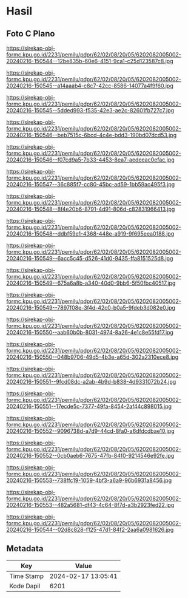 # Hasil

## Foto C Plano

https://sirekap-obj-formc.kpu.go.id/2231/pemilu/pdpr/62/02/08/20/05/6202082005002-20240216-150544--12be835b-60e6-4151-9ca1-c25d123587c8.jpg

https://sirekap-obj-formc.kpu.go.id/2231/pemilu/pdpr/62/02/08/20/05/6202082005002-20240216-150545--a14aaab4-c8c7-42cc-8586-14077a4f9f60.jpg

https://sirekap-obj-formc.kpu.go.id/2231/pemilu/pdpr/62/02/08/20/05/6202082005002-20240216-150545--5dded993-f535-42e3-ae2c-82601fb727c7.jpg

https://sirekap-obj-formc.kpu.go.id/2231/pemilu/pdpr/62/02/08/20/05/6202082005002-20240216-150546--beb7515c-6bcd-4c4e-bdd3-190bd07dcd53.jpg

https://sirekap-obj-formc.kpu.go.id/2231/pemilu/pdpr/62/02/08/20/05/6202082005002-20240216-150546--f07cd9a5-7b33-4453-8ea7-aedeeac0efac.jpg

https://sirekap-obj-formc.kpu.go.id/2231/pemilu/pdpr/62/02/08/20/05/6202082005002-20240216-150547--36c885f7-cc80-45bc-ad59-1bb59ac495f3.jpg

https://sirekap-obj-formc.kpu.go.id/2231/pemilu/pdpr/62/02/08/20/05/6202082005002-20240216-150548--8f4e20b6-8791-4d91-806d-c82831966413.jpg

https://sirekap-obj-formc.kpu.go.id/2231/pemilu/pdpr/62/02/08/20/05/6202082005002-20240216-150548--ddbf59e1-4368-448e-a919-9f695eea0188.jpg

https://sirekap-obj-formc.kpu.go.id/2231/pemilu/pdpr/62/02/08/20/05/6202082005002-20240216-150549--6acc5c45-d526-41d0-9435-ffa8151525d8.jpg

https://sirekap-obj-formc.kpu.go.id/2231/pemilu/pdpr/62/02/08/20/05/6202082005002-20240216-150549--675a6a8b-a340-40d0-9bb6-5f50fbc40517.jpg

https://sirekap-obj-formc.kpu.go.id/2231/pemilu/pdpr/62/02/08/20/05/6202082005002-20240216-150549--7897f08e-3f4d-42c0-b0a5-9fdeb3d082e0.jpg

https://sirekap-obj-formc.kpu.go.id/2231/pemilu/pdpr/62/02/08/20/05/6202082005002-20240216-150550--aab60b0b-8031-4974-8a26-4e1c8e55fd17.jpg

https://sirekap-obj-formc.kpu.go.id/2231/pemilu/pdpr/62/02/08/20/05/6202082005002-20240216-150550--048b9706-49d5-4b3e-a65d-302a2310ece8.jpg

https://sirekap-obj-formc.kpu.go.id/2231/pemilu/pdpr/62/02/08/20/05/6202082005002-20240216-150551--9fcd08dc-a2ab-4b9d-b838-4d9331072b24.jpg

https://sirekap-obj-formc.kpu.go.id/2231/pemilu/pdpr/62/02/08/20/05/6202082005002-20240216-150551--17ecde5c-7377-49fa-8454-2af44c898015.jpg

https://sirekap-obj-formc.kpu.go.id/2231/pemilu/pdpr/62/02/08/20/05/6202082005002-20240216-150552--9096738d-a7d9-44cd-8fa0-a6dfdcdbae10.jpg

https://sirekap-obj-formc.kpu.go.id/2231/pemilu/pdpr/62/02/08/20/05/6202082005002-20240216-150552--0cb0aeb6-7675-47fb-84f0-9214546e92fe.jpg

https://sirekap-obj-formc.kpu.go.id/2231/pemilu/pdpr/62/02/08/20/05/6202082005002-20240216-150553--738ffc19-1059-4bf3-a6a9-96b6931a8456.jpg

https://sirekap-obj-formc.kpu.go.id/2231/pemilu/pdpr/62/02/08/20/05/6202082005002-20240216-150553--482a5681-df43-4c64-8f7d-a3b2923fed22.jpg

https://sirekap-obj-formc.kpu.go.id/2231/pemilu/pdpr/62/02/08/20/05/6202082005002-20240216-150544--02d8c828-f125-47d1-84f2-2aa6a0981626.jpg


## Metadata

| Key        | Value               |
| ---------- | ------------------- |
| Time Stamp | 2024-02-17 13:05:41 |
| Kode Dapil | 6201                |



